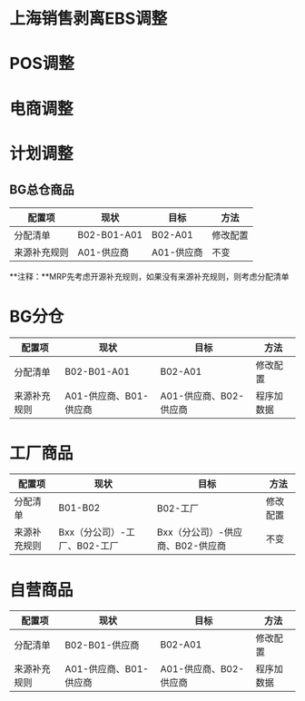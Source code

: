 <!-- slide -->

# 上海销售剥离EBS调整

<!-- slide -->
# POS调整
<!-- slide -->

# 电商调整
<!-- slide -->

# 计划调整
<!-- slide -->
## BG总仓商品

|配置项|现状|目标|方法|
|-|-|-|-|
|分配清单|B02-B01-A01|B02-A01|修改配置|
|来源补充规则|A01-供应商|A01-供应商|不变|

 **注释：**MRP先考虑开源补充规则，如果没有来源补充规则，则考虑分配清单
 <!-- slide -->
# BG分仓
|配置项|现状|目标|方法|
|-|-|-|-|
|分配清单|B02-B01-A01|B02-A01|修改配置|
|来源补充规则|A01-供应商、B01-供应商|A01-供应商、B02-供应商|程序加数据|
<!-- slide -->
# 工厂商品
|配置项|现状|目标|方法|
|-|-|-|-|
|分配清单|B01-B02|B02-工厂|修改配置|
|来源补充规则|Bxx（分公司）-工厂、B02-工厂|Bxx（分公司）-供应商、B02-供应商|不变|
<!-- slide -->

# 自营商品
|配置项|现状|目标|方法|
|-|-|-|-|
|分配清单|B02-B01-供应商|B02-A01|修改配置|
|来源补充规则|A01-供应商、B01-供应商|A01-供应商、B02-供应商|程序加数据|
